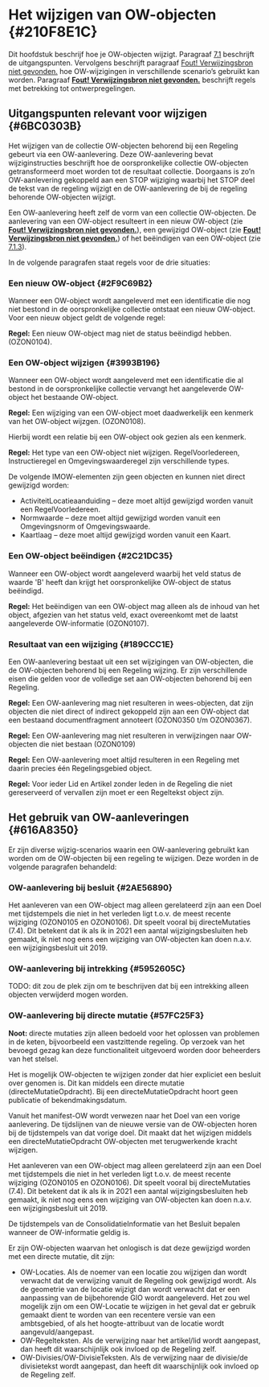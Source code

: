 # Het wijzigen van OW-objecten {#210F8E1C}

Dit hoofdstuk beschrijf hoe je OW-objecten wijzigt. Paragraaf
<a href='#6BC0303B'>7.1</a> beschrijft de uitgangspunten. Vervolgens beschrijft
paragraaf <a href='#'>Fout! Verwijzingsbron niet gevonden.</a> hoe
OW-wijzigingen in verschillende scenario’s gebruikt kan worden. Paragraaf
<b><a href='#'>Fout! Verwijzingsbron niet gevonden.</a></b> beschrijft regels
met betrekking tot ontwerpregelingen.

## Uitgangspunten relevant voor wijzigen {#6BC0303B}

Het wijzigen van de collectie OW-objecten behorend bij een Regeling gebeurt via
een OW-aanlevering. Deze OW-aanlevering bevat wijziginstructies beschrijft hoe
de oorspronkelijke collectie OW-objecten getransformeerd moet worden tot de
resultaat collectie. Doorgaans is zo’n OW-aanlevering gekoppeld aan een STOP
wijziging waarbij het STOP deel de tekst van de regeling wijzigt en de
OW-aanlevering de bij de regeling behorende OW-objecten wijzigt.

Een OW-aanlevering heeft zelf de vorm van een collectie OW-objecten. De
aanlevering van een OW-object resulteert in een nieuw OW-object (zie
<b><a href='#'>Fout! Verwijzingsbron niet gevonden.</a></b>), een gewijzigd
OW-object (zie <b><a href='#'>Fout! Verwijzingsbron niet gevonden.</a></b>) of
het beëindigen van een OW-object (zie <a href='#2C21DC35'>7.1.3</a>).

In de volgende paragrafen staat regels voor de drie situaties:

### Een nieuw OW-object {#2F9C69B2}

Wanneer een OW-object wordt aangeleverd met een identificatie die nog niet
bestond in de oorspronkelijke collectie ontstaat een nieuw OW-object. Voor een
nieuw object geldt de volgende regel:

**Regel:** Een nieuw OW-object mag niet de status beëindigd hebben. (OZON0104).

### Een OW-object wijzigen {#3993B196}

Wanneer een OW-object wordt aangeleverd met een identificatie die al bestond in
de oorspronkelijke collectie vervangt het aangeleverde OW-object het bestaande
OW-object.

**Regel:** Een wijziging van een OW-object moet daadwerkelijk een kenmerk van
het OW-object wijzgen. (OZON0108).

Hierbij wordt een relatie bij een OW-object ook gezien als een kenmerk.

**Regel:** Het type van een OW-object niet wijzigen. RegelVoorIedereen,
Instructieregel en Omgevingswaarderegel zijn verschillende types.

De volgende IMOW-elementen zijn geen objecten en kunnen niet direct gewijzigd
worden:

-   ActiviteitLocatieaanduiding – deze moet altijd gewijzigd worden vanuit een
    RegelVoorIedereen.
-   Normwaarde – deze moet altijd gewijzigd worden vanuit een Omgevingsnorm of
    Omgevingswaarde.
-   Kaartlaag – deze moet altijd gewijzigd worden vanuit een Kaart.

### Een OW-object beëindigen {#2C21DC35}

Wanneer een OW-object wordt aangeleverd waarbij het veld status de waarde 'B'
heeft dan krijgt het oorspronkelijke OW-object de status beëindigd.

**Regel:** Het beëindigen van een OW-object mag alleen als de inhoud van het
object, afgezien van het status veld, exact overeenkomt met de laatst
aangeleverde OW-informatie (OZON0107).

### Resultaat van een wijziging {#189CCC1E}

Een OW-aanlevering bestaat uit een set wijzigingen van OW-objecten, die de
OW-objecten behorend bij een Regeling wijzing. Er zijn verschillende eisen die
gelden voor de volledige set aan OW-objecten behorend bij een Regeling.

**Regel:** Een OW-aanlevering mag niet resulteren in wees-objecten, dat zijn
objecten die niet direct of indirect gekoppeld zijn aan een OW-object dat een
bestaand documentfragment annoteert (OZON0350 t/m OZON0367).

**Regel:** Een OW-aanlevering mag niet resulteren in verwijzingen naar
OW-objecten die niet bestaan (OZON0109)

**Regel:** Een OW-aanlevering moet altijd resulteren in een Regeling met daarin
precies één Regelingsgebied object.

**Regel:** Voor ieder Lid en Artikel zonder leden in de Regeling die niet
gereserveerd of vervallen zijn moet er een Regeltekst object zijn.

## Het gebruik van OW-aanleveringen {#616A8350}

Er zijn diverse wijzig-scenarios waarin een OW-aanlevering gebruikt kan worden
om de OW-objecten bij een regeling te wijzigen. Deze worden in de volgende
paragrafen behandeld:

### OW-aanlevering bij besluit {#2AE56890}

Het aanleveren van een OW-object mag alleen gerelateerd zijn aan een Doel met
tijdstempels die niet in het verleden ligt t.o.v. de meest recente wijziging
(OZON0105 en OZON0106). Dit speelt vooral bij directeMutaties (7.4). Dit
betekent dat ik als ik in 2021 een aantal wijzigingsbesluiten heb gemaakt, ik
niet nog eens een wijziging van OW-objecten kan doen n.a.v. een
wijzigingsbesluit uit 2019.

### OW-aanlevering bij intrekking {#5952605C}

TODO: dit zou de plek zijn om te beschrijven dat bij een intrekking alleen
objecten verwijderd mogen worden.

### OW-aanlevering bij directe mutatie {#57FC25F3}

<b>Noot: </b>directe mutaties zijn alleen bedoeld voor het oplossen van
problemen in de keten, bijvoorbeeld een vastzittende regeling. Op verzoek van
het bevoegd gezag kan deze functionaliteit uitgevoerd worden door beheerders van
het stelsel.

Het is mogelijk OW-objecten te wijzigen zonder dat hier expliciet een besluit
over genomen is. Dit kan middels een directe mutatie (directeMutatieOpdracht).
Bij een directeMutatieOpdracht hoort geen publicatie of bekendmakingsdatum.

Vanuit het manifest-OW wordt verwezen naar het Doel van een vorige aanlevering.
De tijdslijnen van de nieuwe versie van de OW-objecten horen bij de tijdstempels
van dat vorige doel. Dit maakt dat het wijzigen middels een
directeMutatieOpdracht OW-objecten met terugwerkende kracht wijzigen.

Het aanleveren van een OW-object mag alleen gerelateerd zijn aan een Doel met
tijdstempels die niet in het verleden ligt t.o.v. de meest recente wijziging
(OZON0105 en OZON0106). Dit speelt vooral bij directeMutaties (7.4). Dit
betekent dat ik als ik in 2021 een aantal wijzigingsbesluiten heb gemaakt, ik
niet nog eens een wijziging van OW-objecten kan doen n.a.v. een
wijzigingsbesluit uit 2019.

De tijdstempels van de ConsolidatieInformatie van het Besluit bepalen wanneer de
OW-informatie geldig is.

Er zijn OW-objecten waarvan het onlogisch is dat deze gewijzigd worden met een
directe mutatie, dit zijn:

-   OW-Locaties. Als de noemer van een locatie zou wijzigen dan wordt verwacht
    dat de verwijzing vanuit de Regeling ook gewijzigd wordt. Als de geometrie
    van de locatie wijzigt dan wordt verwacht dat er een aanpassing van de
    bijbehorende GIO wordt aangeleverd. Het zou wel mogelijk zijn om een
    OW-Locatie te wijzigen in het geval dat er gebruik gemaakt dient te worden
    van een recentere versie van een ambtsgebied, of als het hoogte-attribuut
    van de locatie wordt aangevuld/aangepast.
-   OW-Regelteksten. Als de verwijzing naar het artikel/lid wordt aangepast, dan
    heeft dit waarschijnlijk ook invloed op de Regeling zelf.
-   OW-Divisies/OW-DivisieTeksten. Als de verwijzing naar de divisie/de
    divisietekst wordt aangepast, dan heeft dit waarschijnlijk ook invloed op de
    Regeling zelf.
